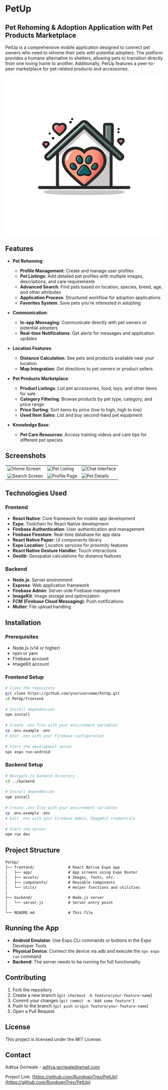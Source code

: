# PetUp

## Pet Rehoming & Adoption Application with Pet Products Marketplace

PetUp is a comprehensive mobile application designed to connect pet owners who need to rehome their pets with potential adopters. The platform provides a humane alternative to shelters, allowing pets to transition directly from one loving home to another. Additionally, PetUp features a peer-to-peer marketplace for pet-related products and accessories.

![PetUp Logo](/frontend/assets/AppIcons/Logo.png)

## Features

- **Pet Rehoming**:

  - **Profile Management**: Create and manage user profiles
  - **Pet Listings**: Add detailed pet profiles with multiple images, descriptions, and care requirements
  - **Advanced Search**: Find pets based on location, species, breed, age, and other attributes
  - **Application Process**: Structured workflow for adoption applications
  - **Favorites System**: Save pets you're interested in adopting

- **Communication**:

  - **In-app Messaging**: Communicate directly with pet owners or potential adopters
  - **Real-time Notifications**: Get alerts for messages and application updates

- **Location Features**:

  - **Distance Calculation**: See pets and products available near your location
  - **Map Integration**: Get directions to pet owners or product sellers

- **Pet Products Marketplace**:

  - **Product Listings**: List pet accessories, food, toys, and other items for sale
  - **Category Filtering**: Browse products by pet type, category, and price range
  - **Price Sorting**: Sort items by price (low to high, high to low)
  - **Used Item Sales**: List and buy second-hand pet equipment

- **Knowledge Base**:
  - **Pet Care Resources**: Access training videos and care tips for different pet species

## Screenshots

<table>
  <tr>
    <td><img src="path/to/screenshot1.png" width="200" alt="Home Screen"/></td>
    <td><img src="path/to/screenshot2.png" width="200" alt="Pet Listing"/></td>
    <td><img src="path/to/screenshot3.png" width="200" alt="Chat Interface"/></td>
  </tr>
  <tr>
    <td><img src="path/to/screenshot4.png" width="200" alt="Search Screen"/></td>
    <td><img src="path/to/screenshot5.png" width="200" alt="Profile Page"/></td>
    <td><img src="path/to/screenshot6.png" width="200" alt="Pet Details"/></td>
  </tr>
</table>

## Technologies Used

### Frontend

- **React Native**: Core framework for mobile app development
- **Expo**: Toolchain for React Native development
- **Firebase Authentication**: User authentication and management
- **Firebase Firestore**: Real-time database for app data
- **React Native Paper**: UI components library
- **Expo Location**: Location services for proximity features
- **React Native Gesture Handler**: Touch interactions
- **Geolib**: Geospatial calculations for distance features

### Backend

- **Node.js**: Server environment
- **Express**: Web application framework
- **Firebase Admin**: Server-side Firebase management
- **ImageKit**: Image storage and optimization
- **FCM (Firebase Cloud Messaging)**: Push notifications
- **Multer**: File upload handling

## Installation

### Prerequisites

- Node.js (v14 or higher)
- npm or yarn
- Firebase account
- ImageKit account

### Frontend Setup

```bash
# Clone the repository
git clone https://github.com/yourusername/PetUp.git
cd PetUp/frontend

# Install dependencies
npm install

# Create .env file with your environment variables
cp .env.example .env
# Edit .env with your Firebase configuration

# Start the development server
npx expo run:android
```

### Backend Setup

```bash
# Navigate to backend directory
cd ../backend

# Install dependencies
npm install

# Create .env file with your environment variables
cp .env.example .env
# Edit .env with your Firebase Admin, ImageKit credentials

# Start the server
npm run dev
```

## Project Structure

```
PetUp/
├── frontend/               # React Native Expo app
│   ├── app/                # App screens using Expo Router
│   ├── assets/             # Images, fonts, etc.
│   ├── components/         # Reusable components
│   └── utils/              # Helper functions and utilities
│
├── backend/                # Node.js server
│   └── server.js           # Server entry point
│
└── README.md               # This file
```

## Running the App

- **Android Emulator**: Use Expo CLI commands or buttons in the Expo Developer Tools
- **Physical Device**: Connect the device via adb and execute the `npx expo run` command
- **Backend**: The server needs to be running for full functionality

## Contributing

1. Fork the repository
2. Create a new branch (`git checkout -b feature/your-feature-name`)
3. Commit your changes (`git commit -m 'Add some feature'`)
4. Push to the branch (`git push origin feature/your-feature-name`)
5. Open a Pull Request

## License

This project is licensed under the MIT License.

## Contact

Aditya Goriwale - [aditya.goriwale@gmail.com](mailto:aditya.goriwale@gmail.com)

Project Link: [https://github.com/RundownTrex/PetUp](https://github.com/RundownTrex/PetUp)
